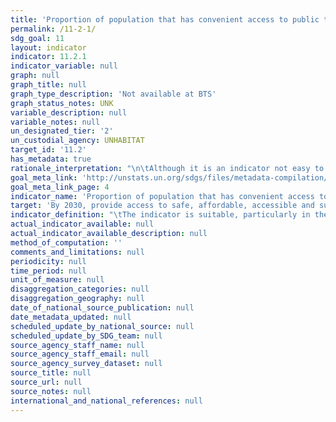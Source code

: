 ```yaml
---
title: 'Proportion of population that has convenient access to public transport, by sex, age and persons with disabilities'
permalink: /11-2-1/
sdg_goal: 11
layout: indicator
indicator: 11.2.1
indicator_variable: null
graph: null
graph_title: null
graph_type_description: 'Not available at BTS'
graph_status_notes: UNK
variable_description: null
variable_notes: null
un_designated_tier: '2'
un_custodial_agency: UNHABITAT
target_id: '11.2'
has_metadata: true
rationale_interpretation: "\n\tAlthough it is an indicator not easy to collect in all cities/countries in the world, it proposes an innovative mechanism of data collection and analysis. \n\tAs the Outcome Document 2nd Meeting of the Urban SDGs Campaign in Bangalore (12-14 February 2015) recognizes: \n\t\tNo internationally agreed methodology exists for measuring convenience and service quality of public transport. In addition, global/local on urban transport systems do not exist. Moreover, data is not harmonized and comparable at the world level. \n\t\tTo obtain this data will require collecting it at municipal/city level with serious deficiencies in some areas such as data on mass transit and on transport infrastructure. \n\tThe European Commission, on the contrary, considers that 'this is a good indicator which can be collected in a relatively straightforward way' (DG REGIO, 2015). The assessment of the indicator done by the EC applies only for cities in the developed world, and not all. \n\tThe EC document highlights that the indicator was calculated for 80 European cities and stresses that the estimation requires the following data availability: (1) geo-coded public transport stops and the number of departures at each stop, (2) a high resolution GIS layer with population (for example census enumeration areas or a population grid) and (3) a street network (if available). \n\tHowever, these data requirements are not available in most middle income countries.\n\tUN-Habitat disagrees with this rating. This is a very relevant indicator. It is empirically proven that public transport makes cities more inclusive, safe and sustainable. \n\tEffective and low-cost transportation for mobility is critical for urban poverty and inequalities reduction, and economic development because it provides access to jobs, health care, education services and other public goods. \n\tClean Public transport is very efficient for the reduction of C02 emissions and therefore it contributes to climate change."
goal_meta_link: 'http://unstats.un.org/sdgs/files/metadata-compilation/Metadata-Goal-11.pdf'
goal_meta_link_page: 4
indicator_name: 'Proportion of population that has convenient access to public transport, by sex, age and persons with disabilities'
target: 'By 2030, provide access to safe, affordable, accessible and sustainable transport systems for all, improving road safety, notably by expanding public transport, with special attention to the needs of those in vulnerable situations, women, children, persons with disabilities and older persons.'
indicator_definition: "\tThe indicator is suitable, particularly in the countries/cities where the information exists. The Target is too broad intending to measure multiple aspects of urban mobility. The indicator covers three critical aspects of this target: accessible in distance, energy-efficient and the expansion of public transport. \tUN-Habitat position, in line with all the organizations supporting this indicator, is that necessary adjustments are required to minimize its complexity and make it more suitable for global monitoring. \tThe indicator can be measured by a proxy, which is the proportion of the population that has a public transit stop within 0.5 km. This reduces the complexity of the 20 minutes (which is very variable in different hours of the day or days of the week). \tIn case there is no spatial information on the population location and density, the indicator can measure the proportion of the surface that has a public transit stop. \tAs cities/countries evolve in their data collection systems, the indicator could be harmonized to include the elements indicated by the EC (street network and frequency of the transport)."
actual_indicator_available: null
actual_indicator_available_description: null
method_of_computation: ''
comments_and_limitations: null
periodicity: null
time_period: null
unit_of_measure: null
disaggregation_categories: null
disaggregation_geography: null
date_of_national_source_publication: null
date_metadata_updated: null
scheduled_update_by_national_source: null
scheduled_update_by_SDG_team: null
source_agency_staff_name: null
source_agency_staff_email: null
source_agency_survey_dataset: null
source_title: null
source_url: null
source_notes: null
international_and_national_references: null
---
```

